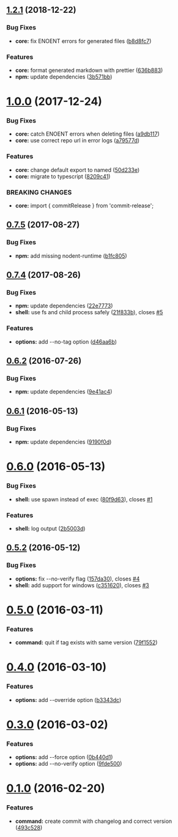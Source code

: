 ## [1.2.1](https://github.com/JamieMason/commit-release/compare/1.0.0...1.2.1) (2018-12-22)

### Bug Fixes

- **core:** fix ENOENT errors for generated files
  ([b8d8fc7](https://github.com/JamieMason/commit-release/commit/b8d8fc7))

### Features

- **core:** format generated markdown with prettier
  ([636b883](https://github.com/JamieMason/commit-release/commit/636b883))
- **npm:** update dependencies
  ([3b571bb](https://github.com/JamieMason/commit-release/commit/3b571bb))

# [1.0.0](https://github.com/JamieMason/commit-release/compare/0.7.5...1.0.0) (2017-12-24)

### Bug Fixes

- **core:** catch ENOENT errors when deleting files
  ([a9db117](https://github.com/JamieMason/commit-release/commit/a9db117))
- **core:** use correct repo url in error logs
  ([a79577d](https://github.com/JamieMason/commit-release/commit/a79577d))

### Features

- **core:** change default export to named
  ([50d233e](https://github.com/JamieMason/commit-release/commit/50d233e))
- **core:** migrate to typescript
  ([8209c41](https://github.com/JamieMason/commit-release/commit/8209c41))

### BREAKING CHANGES

- **core:** import { commitRelease } from 'commit-release';

## [0.7.5](https://github.com/JamieMason/commit-release/compare/0.7.4...0.7.5) (2017-08-27)

### Bug Fixes

- **npm:** add missing nodent-runtime
  ([b1fc805](https://github.com/JamieMason/commit-release/commit/b1fc805))

## [0.7.4](https://github.com/JamieMason/commit-release/compare/0.6.2...0.7.4) (2017-08-26)

### Bug Fixes

- **npm:** update dependencies
  ([22e7773](https://github.com/JamieMason/commit-release/commit/22e7773))
- **shell:** use fs and child process safely
  ([21f833b](https://github.com/JamieMason/commit-release/commit/21f833b)),
  closes [#5](https://github.com/JamieMason/commit-release/issues/5)

### Features

- **options:** add --no-tag option
  ([d46aa6b](https://github.com/JamieMason/commit-release/commit/d46aa6b))

## [0.6.2](https://github.com/JamieMason/commit-release/compare/0.6.1...0.6.2) (2016-07-26)

### Bug Fixes

- **npm:** update dependencies
  ([9e41ac4](https://github.com/JamieMason/commit-release/commit/9e41ac4))

## [0.6.1](https://github.com/JamieMason/commit-release/compare/0.6.0...0.6.1) (2016-05-13)

### Bug Fixes

- **npm:** update dependencies
  ([9190f0d](https://github.com/JamieMason/commit-release/commit/9190f0d))

# [0.6.0](https://github.com/JamieMason/commit-release/compare/0.5.2...0.6.0) (2016-05-13)

### Bug Fixes

- **shell:** use spawn instead of exec
  ([80f9d63](https://github.com/JamieMason/commit-release/commit/80f9d63)),
  closes [#1](https://github.com/JamieMason/commit-release/issues/1)

### Features

- **shell:** log output
  ([2b5003d](https://github.com/JamieMason/commit-release/commit/2b5003d))

## [0.5.2](https://github.com/JamieMason/commit-release/compare/0.5.0...0.5.2) (2016-05-12)

### Bug Fixes

- **options:** fix --no-verify flag
  ([157da30](https://github.com/JamieMason/commit-release/commit/157da30)),
  closes [#4](https://github.com/JamieMason/commit-release/issues/4)
- **shell:** add support for windows
  ([c351620](https://github.com/JamieMason/commit-release/commit/c351620)),
  closes [#3](https://github.com/JamieMason/commit-release/issues/3)

# [0.5.0](https://github.com/JamieMason/commit-release/compare/0.4.0...0.5.0) (2016-03-11)

### Features

- **command:** quit if tag exists with same version
  ([79f1552](https://github.com/JamieMason/commit-release/commit/79f1552))

# [0.4.0](https://github.com/JamieMason/commit-release/compare/0.3.0...0.4.0) (2016-03-10)

### Features

- **options:** add --override option
  ([b3343dc](https://github.com/JamieMason/commit-release/commit/b3343dc))

# [0.3.0](https://github.com/JamieMason/commit-release/compare/0.1.0...0.3.0) (2016-03-02)

### Features

- **options:** add --force option
  ([0b440d1](https://github.com/JamieMason/commit-release/commit/0b440d1))
- **options:** add --no-verify option
  ([9fde500](https://github.com/JamieMason/commit-release/commit/9fde500))

# [0.1.0](https://github.com/JamieMason/commit-release/compare/493c528...0.1.0) (2016-02-20)

### Features

- **command:** create commit with changelog and correct version
  ([493c528](https://github.com/JamieMason/commit-release/commit/493c528))
